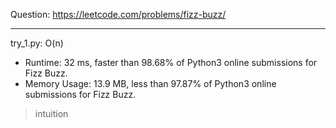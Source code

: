 Question: https://leetcode.com/problems/fizz-buzz/

---

try_1.py: O(n)
* Runtime: 32 ms, faster than 98.68% of Python3 online submissions for Fizz Buzz.
* Memory Usage: 13.9 MB, less than 97.87% of Python3 online submissions for Fizz Buzz.

> intuition
